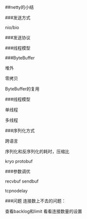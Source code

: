 ##netty的小结


###发送方式  

nio/bio

###发送协议 

###线程模型 

###ByteBuffer

堆外 

零拷贝

ByteBuffer的复用 

###线程模型

单线程

多线程 

###序列化方式

跨语言

序列化和反序列化的耗时，压缩比

kryo
protobuf

###参数调优

recvbuf sendbuf

tcpnodelay


###问题
连接数上不去的问题：

查看backlog和limit
看看连接数量的设置


